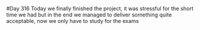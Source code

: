 #Day 316
Today we finally finished the project, it was stressful for the short time we had but in the end we managed to deliver something quite acceptable, now we only have to study for the exams